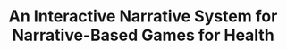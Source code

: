 ---
name: "An Interactive Narrative System For Narrative Based"
title: "An Interactive Narrative System for Narrative-Based Games for Health"
project: null
event: "Seventh workshop on Intelligent Narrative Technologies (int7)"
authors:
- name: "Yin, L."
- name: "Bickmore, T."
- name: "Montfort, N."
year: 2014
resources:
- name: "yin int7"
  src: "yin.int7.pdf"
external_url: null
draft: false
---
